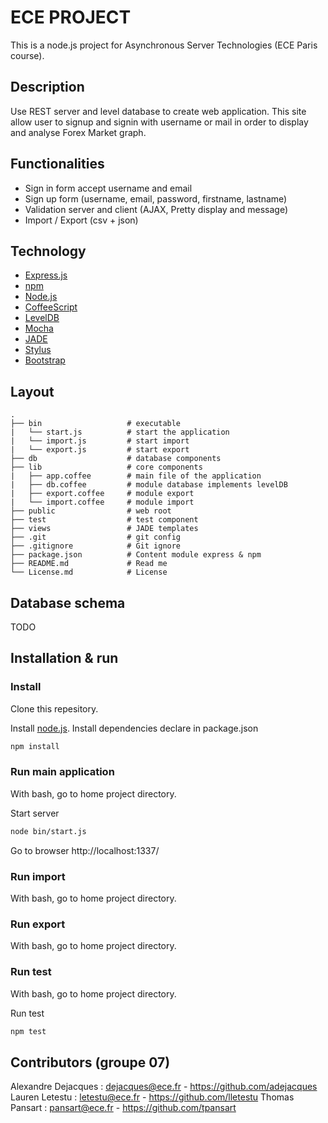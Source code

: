 # ECE PROJECT
This is a node.js project for Asynchronous Server Technologies (ECE Paris course).

## Description
Use REST server and level database to create web application. This site allow user to signup and signin with username or mail in order to display and analyse Forex Market graph.

## Functionalities

* Sign in form  accept username and email
* Sign up form (username, email, password, firstname, lastname)
* Validation server and client (AJAX, Pretty display and message)
* Import / Export (csv + json)

## Technology
* [Express.js](http://expressjs.com/)
* [npm](https://www.npmjs.org/)
* [Node.js](http://nodejs.org/)
* [CoffeeScript](http://coffeescript.org/)
* [LevelDB](http://leveldb.org/)
* [Mocha](http://mochajs.org/)
* [JADE](http://jade-lang.com/)
* [Stylus](http://learnboost.github.io/stylus/)
* [Bootstrap](http://getbootstrap.com/)

## Layout
```
.
├── bin                   # executable
|   └── start.js          # start the application
|   └── import.js         # start import
|   └── export.js         # start export
├── db                    # database components
├── lib                   # core components
|   ├── app.coffee        # main file of the application
|   ├── db.coffee         # module database implements levelDB
|   ├── export.coffee     # module export
|   └── import.coffee     # module import
├── public                # web root
├── test                  # test component
├── views                 # JADE templates
├── .git                  # git config
├── .gitignore            # Git ignore  
├── package.json          # Content module express & npm
├── README.md             # Read me
└── License.md            # License
```
## Database schema
TODO

## Installation & run

### Install
Clone this repesitory.

Install [node.js](http://nodejs.org/).
Install dependencies declare in package.json
```bash
npm install
```
### Run main application
With bash, go to home project directory.

Start server
```bash
node bin/start.js
```
Go to browser
http://localhost:1337/

### Run import
With bash, go to home project directory.

### Run export
With bash, go to home project directory.

### Run test
With bash, go to home project directory.

Run test
```bash
npm test
```

## Contributors (groupe 07)
Alexandre Dejacques : <dejacques@ece.fr> - <https://github.com/adejacques>
Lauren Letestu : <letestu@ece.fr> - <https://github.com/lletestu>
Thomas Pansart : <pansart@ece.fr> - <https://github.com/tpansart>
